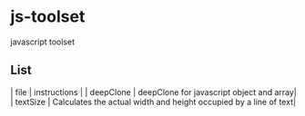 # js-toolset
javascript toolset

## List
| file | instructions |
| deepClone | deepClone for javascript object and array| 
| textSize | Calculates the actual width and height occupied by a line of text| 
